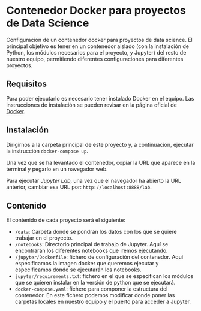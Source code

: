 # Contenedor Docker para proyectos de Data Science
Configuración de un contenedor docker para proyectos de data science. El principal objetivo es tener en un contenedor aislado (con la instalación de Python, los módulos necesarios para el proyecto, y Jupyter) del resto de nuestro equipo, permitiendo diferentes configuraciones para diferentes proyectos.

## Requisitos
Para poder ejecutarlo es necesario tener instalado Docker en el equipo. Las instrucciones de instalación se pueden revisar en la página oficial de [Docker](https://www.docker.com/).

## Instalación
Dirigirnos a la carpeta principal de este proyecto y, a continuación, ejecutar la instrucción `docker-compose up`.

Una vez que se ha levantado el contenedor, copiar la URL que aparece en la terminal y pegarlo en un navegador web.

Para ejecutar *Jupyter Lab*, una vez que el navegador ha abierto la URL anterior, cambiar esa URL por: `http://localhost:8888/lab`.

## Contenido
El contenido de cada proyecto será el siguiente:
- `/data`: Carpeta donde se pondrán los datos con los que se quiere trabajar en el proyecto.
- `/notebooks`: Directorio principal de trabajo de Jupyter. Aquí se encontrarán los diferentes notebooks que iremos ejecutando.
- `/jupyter/Dockerfile`: fichero de configuración del contenedor. Aquí especificamos la imagen docker que queremos ejecutar y especificamos donde se ejecutarán los notebooks.
- `jupyter/requirements.txt`: fichero en el que se especifican los módulos que se quieren instalar en la versión de python que se ejecutará.
- `docker-compose.yaml`: fichero para componer la estructura del contenedor. En este fichero podemos modificar donde poner las carpetas locales en nuestro equipo y el puerto para acceder a Jupyter.

